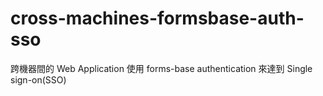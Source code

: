 # cross-machines-formsbase-auth-sso
跨機器間的 Web Application 使用 forms-base authentication 來達到 Single sign-on(SSO)
